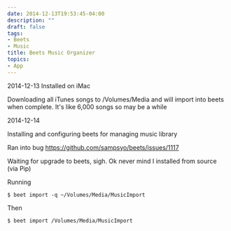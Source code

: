 ```yaml
---
date: 2014-12-13T19:53:45-04:00
description: ""
draft: false
tags:
- Beets
- Music
title: Beets Music Organizer
topics:
- App
---
```


2014-12-13 Installed on iMac

Downloading all iTunes songs to /Volumes/Media and will import into beets when complete. It's like 6,000 songs so may be a while

2014-12-14

Installing and configuring beets for managing music library

Ran into bug https://github.com/sampsyo/beets/issues/1117

Waiting for upgrade to beets, sigh. Ok never mind I installed from source (via Pip)

Running

```
$ beet import -q ~/Volumes/Media/MusicImport
```

Then

```
$ beet import /Volumes/Media/MusicImport
```
